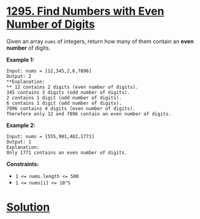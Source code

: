 # [1295. Find Numbers with Even Number of Digits](https://leetcode.com/problems/find-numbers-with-even-number-of-digits/)

Given an array `nums` of integers, return how many of them contain an **even number**  of digits.

**Example 1:** 

```
Input: nums = [12,345,2,6,7896]
Output: 2
**Explanation: 
** 12 contains 2 digits (even number of digits).
345 contains 3 digits (odd number of digits).
2 contains 1 digit (odd number of digits).
6 contains 1 digit (odd number of digits).
7896 contains 4 digits (even number of digits).
Therefore only 12 and 7896 contain an even number of digits.
```

**Example 2:** 

```
Input: nums = [555,901,482,1771]
Output: 1 
Explanation: 
Only 1771 contains an even number of digits.
```

**Constraints:** 

- `1 <= nums.length <= 500`
- `1 <= nums[i] <= 10^5`


# [Solution](https://github.com/vjpatel077/LeetCode/blob/master/Array/06-05-2023/Sol1.java)
